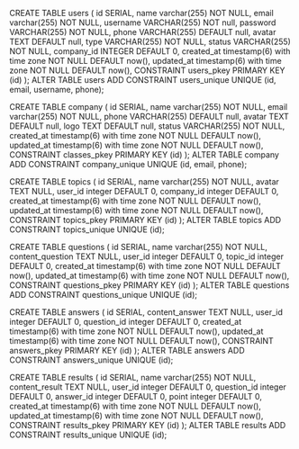 CREATE TABLE users
(
    id SERIAL,
    name varchar(255) NOT NULL,
	  email varchar(255) NOT NULL,
		username VARCHAR(255) NOT null,
		password VARCHAR(255) NOT NULL,
		phone VARCHAR(255) DEFAULT null,
		avatar TEXT DEFAULT null,
		type VARCHAR(255) NOT NULL, 
		status VARCHAR(255) NOT NULL,
		company_id INTEGER DEFAULT 0,
    created_at timestamp(6) with time zone NOT NULL DEFAULT now(),
    updated_at timestamp(6) with time zone NOT NULL DEFAULT now(),
    CONSTRAINT users_pkey PRIMARY KEY (id)
);
ALTER TABLE users ADD CONSTRAINT users_unique UNIQUE (id, email, username, phone);

CREATE TABLE company
(
    id SERIAL,
    name varchar(255) NOT NULL,
	  email varchar(255) NOT NULL,
		phone VARCHAR(255) DEFAULT null,
		avatar TEXT DEFAULT null,
	  logo TEXT DEFAULT null,
		status VARCHAR(255) NOT NULL,
    created_at timestamp(6) with time zone NOT NULL DEFAULT now(),
    updated_at timestamp(6) with time zone NOT NULL DEFAULT now(),
    CONSTRAINT classes_pkey PRIMARY KEY (id)
);
ALTER TABLE company ADD CONSTRAINT company_unique UNIQUE (id, email, phone);


CREATE TABLE topics
(
    id SERIAL,
    name varchar(255) NOT NULL,
	  avatar TEXT NULL,
		user_id integer DEFAULT 0,
		company_id integer DEFAULT 0,
    created_at timestamp(6) with time zone NOT NULL DEFAULT now(),
    updated_at timestamp(6) with time zone NOT NULL DEFAULT now(),
    CONSTRAINT topics_pkey PRIMARY KEY (id)
);
ALTER TABLE topics ADD CONSTRAINT topics_unique UNIQUE (id);


CREATE TABLE questions
(
    id SERIAL,
    name varchar(255) NOT NULL,
	  content_question TEXT NULL,
		user_id integer DEFAULT 0,
		topic_id integer DEFAULT 0,
    created_at timestamp(6) with time zone NOT NULL DEFAULT now(),
    updated_at timestamp(6) with time zone NOT NULL DEFAULT now(),
    CONSTRAINT questions_pkey PRIMARY KEY (id)
);
ALTER TABLE questions ADD CONSTRAINT questions_unique UNIQUE (id);

CREATE TABLE answers
(
    id SERIAL,
	  content_answer TEXT NULL,
		user_id integer DEFAULT 0,
		question_id integer DEFAULT 0,
    created_at timestamp(6) with time zone NOT NULL DEFAULT now(),
    updated_at timestamp(6) with time zone NOT NULL DEFAULT now(),
    CONSTRAINT answers_pkey PRIMARY KEY (id)
);
ALTER TABLE answers ADD CONSTRAINT answers_unique UNIQUE (id);

CREATE TABLE results
(
    id SERIAL,
    name varchar(255) NOT NULL,
	  content_result TEXT NULL,
		user_id integer DEFAULT 0,
		question_id integer DEFAULT 0,
		answer_id integer DEFAULT 0,
		point integer DEFAULT 0,
    created_at timestamp(6) with time zone NOT NULL DEFAULT now(),
    updated_at timestamp(6) with time zone NOT NULL DEFAULT now(),
    CONSTRAINT results_pkey PRIMARY KEY (id)
);
ALTER TABLE results ADD CONSTRAINT results_unique UNIQUE (id);

